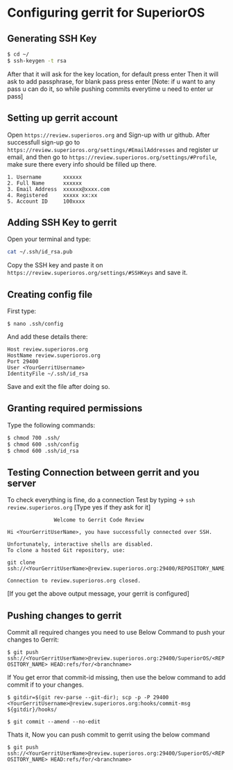 # Configuring gerrit for SuperiorOS

## Generating SSH Key

```bash
$ cd ~/
$ ssh-keygen -t rsa
```

After that it will ask for the key location, for default press enter
Then it will ask to add passphrase, for blank pass press enter
[Note: if u want to any pass u can do it, so while pushing commits everytime u need to enter ur pass]

## Setting up gerrit account

Open `https://review.superioros.org` and Sign-up with ur github. After successfull sign-up go to `https://review.superioros.org/settings/#EmailAddresses` and register ur email, and then go to `https://review.superioros.org/settings/#Profile`, make sure there every info should be filled up there.

```
1. Username       xxxxxx
2. Full Name      xxxxxx
3. Email Address  xxxxxx@xxxx.com
4. Registered     xxxxx xx:xx
5. Account ID     100xxxx
```

## Adding SSH Key to gerrit

Open your terminal and type: 

```bash
cat ~/.ssh/id_rsa.pub
```

Copy the SSH key and paste it on `https://review.superioros.org/settings/#SSHKeys` and save it.

## Creating config file

First type:

`$ nano .ssh/config`

And add these details there: 

```    
Host review.superioros.org
HostName review.superioros.org
Port 29400
User <YourGerritUsername>
IdentityFile ~/.ssh/id_rsa
```

Save and exit the file after doing so.

## Granting required permissions

Type the following commands:

```bash
$ chmod 700 .ssh/
$ chmod 600 .ssh/config
$ chmod 600 .ssh/id_rsa
```

## Testing Connection between gerrit and you server

To check everything is fine, do a connection Test by typing -> `ssh review.superioros.org` [Type yes if they ask for it]

```
               Welcome to Gerrit Code Review

Hi <YourGerritUserName>, you have successfully connected over SSH.

Unfortunately, interactive shells are disabled.
To clone a hosted Git repository, use:

git clone ssh://<YourGerritUserName>@review.superioros.org:29400/REPOSITORY_NAME.git

Connection to review.superioros.org closed.
```

[If you get the above output message, your gerrit is configured]

## Pushing changes to gerrit

Commit all required changes you need to use Below Command to push your changes to Gerrit:

`$ git push ssh://<YourGerritUserName>@review.superioros.org:29400/SuperiorOS/<REPOSITORY_NAME> HEAD:refs/for/<branchname>`

If You get error that commit-id missing, then use the below command to add commit if to your changes.

`$ gitdir=$(git rev-parse --git-dir); scp -p -P 29400 <YourGerritUsername>@review.superioros.org:hooks/commit-msg ${gitdir}/hooks/`

`$ git commit --amend --no-edit`

Thats it, Now you can push commit to gerrit using the below command

`$ git push ssh://<YourGerritUserName>@review.superioros.org:29400/SuperiorOS/<REPOSITORY_NAME> HEAD:refs/for/<branchname>`

